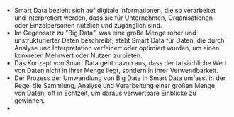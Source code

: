- Smart Data bezieht sich auf digitale Informationen, die so verarbeitet und interpretiert werden, dass sie für Unternehmen, Organisationen oder Einzelpersonen nützlich und zugänglich sind.
- Im Gegensatz zu "Big Data", was eine große Menge roher und unstrukturierter Daten beschreibt, steht Smart Data für Daten, die durch Analyse und Interpretation verfeinert oder optimiert wurden, um einen konkreten Mehrwert oder Nutzen zu bieten.
- Das Konzept von Smart Data geht davon aus, dass der tatsächliche Wert von Daten nicht in ihrer Menge liegt, sondern in ihrer Verwendbarkeit.
- Der Prozess der Umwandlung von Big Data in Smart Data umfasst in der Regel die Sammlung, Analyse und Verarbeitung einer großen Menge von Daten, oft in Echtzeit, um daraus verwertbare Einblicke zu gewinnen.
-
